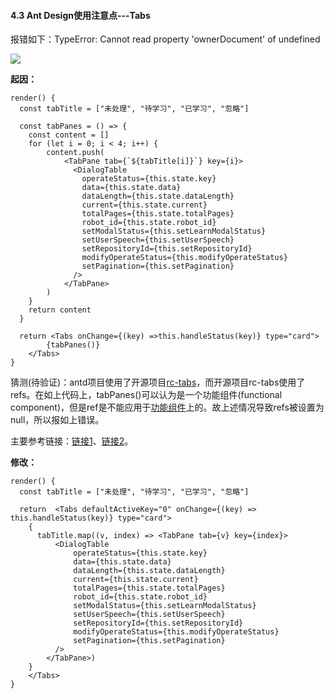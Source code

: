
#### 4.3 Ant Design使用注意点---Tabs

报错如下：TypeError: Cannot read property 'ownerDocument' of undefined

![](https://raw.githubusercontent.com/Bian2017/jQueryWithReact/master/doc/img/QQ20180815-174847.png)

**起因：**

```JS
render() {
  const tabTitle = ["未处理", "待学习", "已学习", "忽略"]

  const tabPanes = () => {
    const content = []
    for (let i = 0; i < 4; i++) {
        content.push(
            <TabPane tab={`${tabTitle[i]}`} key={i}>
              <DialogTable
                operateStatus={this.state.key}
                data={this.state.data}
                dataLength={this.state.dataLength}
                current={this.state.current}
                totalPages={this.state.totalPages}
                robot_id={this.state.robot_id}
                setModalStatus={this.setLearnModalStatus}
                setUserSpeech={this.setUserSpeech}
                setRepositoryId={this.setRepositoryId}
                modifyOperateStatus={this.modifyOperateStatus}
                setPagination={this.setPagination}
              />
            </TabPane>
        )
    }
    return content
  }

  return <Tabs onChange={(key) =>this.handleStatus(key)} type="card">
        {tabPanes()}
    </Tabs>
}
```

猜测(待验证)：antd项目使用了开源项目[rc-tabs](https://github.com/react-component/tabs)，而开源项目rc-tabs使用了refs。在如上代码上，tabPanes()可以认为是一个功能组件(functional component)，但是ref是不能应用于[功能组件](https://reactjs.org/docs/refs-and-the-dom.html)上的。故上述情况导致refs被设置为null，所以报如上错误。


主要参考链接：[链接1](https://github.com/reactjs/react-autocomplete/issues/287)、[链接2](https://github.com/facebook/react/issues/9244)。


**修改：**

```JS
render() {
  const tabTitle = ["未处理", "待学习", "已学习", "忽略"]

  return  <Tabs defaultActiveKey="0" onChange={(key) => this.handleStatus(key)} type="card">
    {
      tabTitle.map((v, index) => <TabPane tab={v} key={index}>
          <DialogTable
              operateStatus={this.state.key}
              data={this.state.data}
              dataLength={this.state.dataLength}
              current={this.state.current}
              totalPages={this.state.totalPages}
              robot_id={this.state.robot_id}
              setModalStatus={this.setLearnModalStatus}
              setUserSpeech={this.setUserSpeech}
              setRepositoryId={this.setRepositoryId}
              modifyOperateStatus={this.modifyOperateStatus}
              setPagination={this.setPagination}
          />
        </TabPane>)
    }
    </Tabs>
}

```